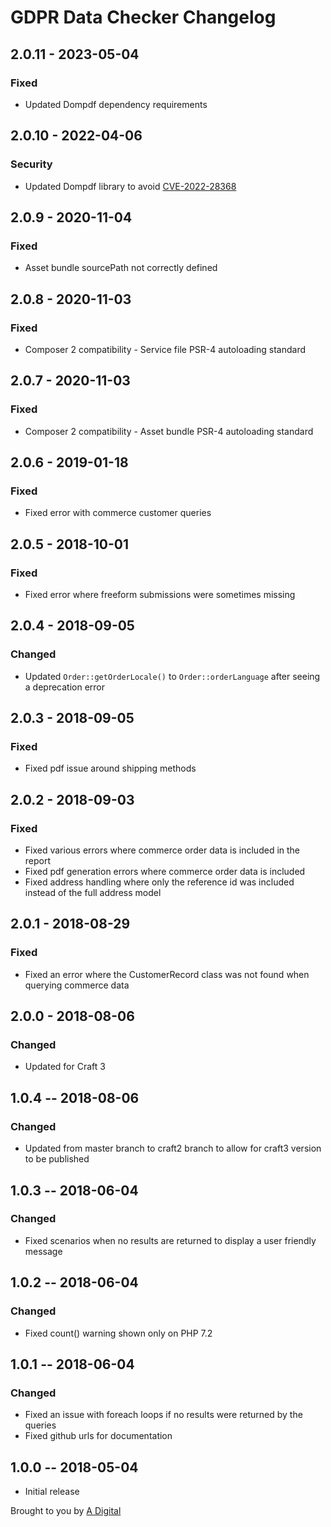 # GDPR Data Checker Changelog

## 2.0.11 - 2023-05-04
### Fixed
- Updated Dompdf dependency requirements

## 2.0.10 - 2022-04-06
### Security
- Updated Dompdf library to avoid [CVE-2022-28368](https://cve.mitre.org/cgi-bin/cvename.cgi?name=CVE-2022-28368)

## 2.0.9 - 2020-11-04
### Fixed
- Asset bundle sourcePath not correctly defined

## 2.0.8 - 2020-11-03
### Fixed
- Composer 2 compatibility - Service file PSR-4 autoloading standard

## 2.0.7 - 2020-11-03
### Fixed
- Composer 2 compatibility - Asset bundle PSR-4 autoloading standard

## 2.0.6 - 2019-01-18
### Fixed
- Fixed error with commerce customer queries

## 2.0.5 - 2018-10-01
### Fixed
- Fixed error where freeform submissions were sometimes missing

## 2.0.4 - 2018-09-05
### Changed
- Updated `Order::getOrderLocale()` to `Order::orderLanguage` after seeing a deprecation error

## 2.0.3 - 2018-09-05
### Fixed
- Fixed pdf issue around shipping methods

## 2.0.2 - 2018-09-03
### Fixed
- Fixed various errors where commerce order data is included in the report
- Fixed pdf generation errors where commerce order data is included
- Fixed address handling where only the reference id was included instead of the full address model

## 2.0.1 - 2018-08-29
### Fixed
- Fixed an error where the CustomerRecord class was not found when querying commerce data

## 2.0.0 - 2018-08-06
### Changed
- Updated for Craft 3

## 1.0.4 -- 2018-08-06
### Changed
* Updated from master branch to craft2 branch to allow for craft3 version to be published

## 1.0.3 -- 2018-06-04
### Changed
* Fixed scenarios when no results are returned to display a user friendly message

## 1.0.2 -- 2018-06-04
### Changed
* Fixed count() warning shown only on PHP 7.2

## 1.0.1 -- 2018-06-04
### Changed
* Fixed an issue with foreach loops if no results were returned by the queries
* Fixed github urls for documentation

## 1.0.0 -- 2018-05-04
* Initial release

Brought to you by [A Digital](https://adigital.agency)
